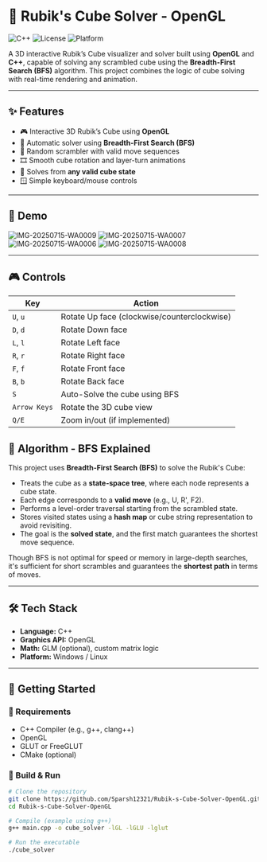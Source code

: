 # 🧊 Rubik's Cube Solver - OpenGL

![C++](https://img.shields.io/badge/C%2B%2B-OpenGL-blue?logo=c%2B%2B&logoColor=white)
![License](https://img.shields.io/github/license/Sparsh12321/Rubik-s-Cube-Solver-OpenGL)
![Platform](https://img.shields.io/badge/Platform-Windows%20%7C%20Linux-lightgrey)

A 3D interactive Rubik’s Cube visualizer and solver built using **OpenGL** and **C++**, capable of solving any scrambled cube using the **Breadth-First Search (BFS)** algorithm. This project combines the logic of cube solving with real-time rendering and animation.

---

## ✨ Features

- 🎮 Interactive 3D Rubik’s Cube using **OpenGL**
- 🤖 Automatic solver using **Breadth-First Search (BFS)**
- 🔀 Random scrambler with valid move sequences
- 🎞️ Smooth cube rotation and layer-turn animations
- 🧠 Solves from **any valid cube state**
- 🪟 Simple keyboard/mouse controls

---

## 📸 Demo
![IMG-20250715-WA0009](https://github.com/user-attachments/assets/90660782-58d6-43e3-b9ea-270aacea86c9)
![IMG-20250715-WA0007](https://github.com/user-attachments/assets/df58663b-c8fd-4cda-a497-2887a8c4840a)
![IMG-20250715-WA0006](https://github.com/user-attachments/assets/3036a46e-0312-408d-8e50-dc4d71393898)
![IMG-20250715-WA0008](https://github.com/user-attachments/assets/62633c5b-3ebc-465b-8680-367424c5aaf7)

---
## 🎮 Controls

| Key       | Action                 |
|-----------|------------------------|
| `U`, `u`  | Rotate Up face (clockwise/counterclockwise) |
| `D`, `d`  | Rotate Down face       |
| `L`, `l`  | Rotate Left face       |
| `R`, `r`  | Rotate Right face      |
| `F`, `f`  | Rotate Front face      |
| `B`, `b`  | Rotate Back face       |
| `S`       | Auto-Solve the cube using BFS |
| `Arrow Keys` | Rotate the 3D cube view |
| `Q/E`     | Zoom in/out (if implemented) |
## 🧠 Algorithm - BFS Explained

This project uses **Breadth-First Search (BFS)** to solve the Rubik's Cube:

- Treats the cube as a **state-space tree**, where each node represents a cube state.
- Each edge corresponds to a **valid move** (e.g., U, R', F2).
- Performs a level-order traversal starting from the scrambled state.
- Stores visited states using a **hash map** or cube string representation to avoid revisiting.
- The goal is the **solved state**, and the first match guarantees the shortest move sequence.

Though BFS is not optimal for speed or memory in large-depth searches, it's sufficient for short scrambles and guarantees the **shortest path** in terms of moves.

---

## 🛠️ Tech Stack

- **Language:** C++
- **Graphics API:** OpenGL
- **Math:** GLM (optional), custom matrix logic
- **Platform:** Windows / Linux

---

## 🚀 Getting Started

### 🔧 Requirements

- C++ Compiler (e.g., g++, clang++)
- OpenGL
- GLUT or FreeGLUT
- CMake (optional)

### 🔨 Build & Run

```bash
# Clone the repository
git clone https://github.com/Sparsh12321/Rubik-s-Cube-Solver-OpenGL.git
cd Rubik-s-Cube-Solver-OpenGL

# Compile (example using g++)
g++ main.cpp -o cube_solver -lGL -lGLU -lglut

# Run the executable
./cube_solver
